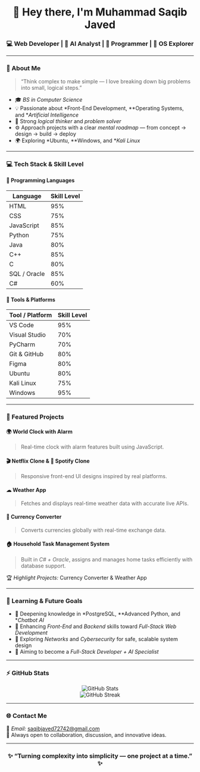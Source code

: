 <!-- 🌟 Muhammad Saqib Javed | GitHub Profile README -->

<h1 align="center">👋 Hey there, I'm Muhammad Saqib Javed</h1>
<h3 align="center">💻 Web Developer | 🤖 AI Analyst | 🧠 Programmer | 🧩 OS Explorer</h3>

---

### 🧭 About Me
> “Think complex to make simple — I love breaking down big problems into small, logical steps.”

- 🎓 *BS in Computer Science*
- 💡 Passionate about *Front-End Development, **Operating Systems, and **Artificial Intelligence*
- 🧠 Strong *logical thinker* and *problem solver*
- ⚙ Approach projects with a clear *mental roadmap* — from concept → design → build → deploy
- 🌍 Exploring *Ubuntu, **Windows, and **Kali Linux*

---

### 💻 Tech Stack & Skill Level

#### 🚀 Programming Languages

| Language | Skill Level |
|-----------|-------------|
| HTML | 95%
| CSS | 75%
| JavaScript | 85%
| Python | 75%
| Java | 80%
| C++ | 85%
| C | 80%
| SQL / Oracle | 85%
| C# | 60%

#### 🧰 Tools & Platforms

| Tool / Platform | Skill Level |
|-----------------|-------------|
| VS Code | 95%
| Visual Studio | 70%
| PyCharm | 70%
| Git & GitHub | 80%
| Figma | 80%
| Ubuntu | 80%
| Kali Linux | 75%
| Windows | 95%

---

### 🚀 Featured Projects

#### 🌍 World Clock with Alarm  
> Real-time clock with alarm features built using JavaScript.

#### 🎬 Netflix Clone & 🎵 Spotify Clone  
> Responsive front-end UI designs inspired by real platforms.

#### ☁ Weather App  
> Fetches and displays real-time weather data with accurate live APIs.

#### 💱 Currency Converter  
> Converts currencies globally with real-time exchange data.

#### 🏠 Household Task Management System  
> Built in *C# + Oracle*, assigns and manages home tasks efficiently with database support.

🏆 *Highlight Projects:* Currency Converter & Weather App  

---

### 🧠 Learning & Future Goals
- 🔹 Deepening knowledge in *PostgreSQL, **Advanced Python, and **Chatbot AI*
- 🔹 Enhancing *Front-End* and *Backend* skills toward *Full-Stack Web Development*
- 🔹 Exploring *Networks* and *Cybersecurity* for safe, scalable system design
- 🔹 Aiming to become a *Full-Stack Developer + AI Specialist*

---

### ⚡ GitHub Stats
<p align="center">
  <img src="https://github-readme-stats.vercel.app/api?username=Saqib72742&show_icons=true&theme=react" alt="GitHub Stats" />
  <br>
  <img src="https://github-readme-streak-stats.herokuapp.com/?user=Saqib72742&theme=react" alt="GitHub Streak" />
</p>

---

### 🌐 Contact Me
📩 *Email:* [saqibjaved72742@gmail.com](mailto:saqibjaved72742@gmail.com)  
💬 Always open to collaboration, discussion, and innovative ideas.

---

<h3 align="center">✨ “Turning complexity into simplicity — one project at a time.” ✨</h3>
